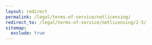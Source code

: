 ```yaml
---
layout: redirect
permalink: /legal/terms-of-service/netlicensing/
redirect_to: /legal/terms-of-service/netlicensing/2-5/
sitemap:
  exclude: true
---
```

